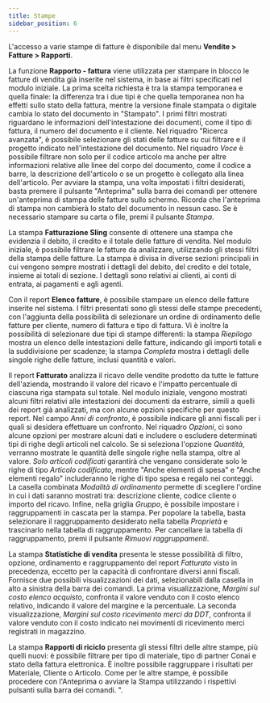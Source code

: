 ```yaml
---
title: Stampe
sidebar_position: 6
---
```


L'accesso a varie stampe di fatture è disponibile dal menu **Vendite > Fatture > Rapporti**.

La funzione **Rapporto - fattura** viene utilizzata per stampare in blocco le fatture di vendita già inserite nel sistema, in base ai filtri specificati nel modulo iniziale. La prima scelta richiesta è tra la stampa temporanea e quella finale: la differenza tra i due tipi è che quella temporanea non ha effetti sullo stato della fattura, mentre la versione finale stampata o digitale cambia lo stato del documento in "Stampato". I primi filtri mostrati riguardano le informazioni dell'intestazione dei documenti, come il tipo di fattura, il numero del documento e il cliente. Nel riquadro "Ricerca avanzata", è possibile selezionare gli stati delle fatture su cui filtrare e il progetto indicato nell'intestazione del documento.
Nel riquadro *Voce* è possibile filtrare non solo per il codice articolo ma anche per altre informazioni relative alle linee del corpo del documento, come il codice a barre, la descrizione dell'articolo o se un progetto è collegato alla linea dell'articolo.
Per avviare la stampa, una volta impostati i filtri desiderati, basta premere il pulsante "Anteprima" sulla barra dei comandi per ottenere un'anteprima di stampa delle fatture sullo schermo. Ricorda che l'anteprima di stampa non cambierà lo stato del documento in nessun caso. Se è necessario stampare su carta o file, premi il pulsante *Stampa*.

La stampa **Fatturazione Sling** consente di ottenere una stampa che evidenzia il debito, il credito e il totale delle fatture di vendita.
Nel modulo iniziale, è possibile filtrare le fatture da analizzare, utilizzando gli stessi filtri della stampa delle fatture. La stampa è divisa in diverse sezioni principali in cui vengono sempre mostrati i dettagli del debito, del credito e del totale, insieme ai totali di sezione. I dettagli sono relativi ai clienti, ai conti di entrata, ai pagamenti e agli agenti.

Con il report **Elenco fatture**, è possibile stampare un elenco delle fatture inserite nel sistema.
I filtri presentati sono gli stessi delle stampe precedenti, con l'aggiunta della possibilità di selezionare un ordine di ordinamento delle fatture per cliente, numero di fattura e tipo di fattura. Vi è inoltre la possibilità di selezionare due tipi di stampe differenti: la stampa *Riepilogo* mostra un elenco delle intestazioni delle fatture, indicando gli importi totali e la suddivisione per scadenze; la stampa *Completa* mostra i dettagli delle singole righe delle fatture, inclusi quantità e valori.

Il report **Fatturato** analizza il ricavo delle vendite prodotto da tutte le fatture dell'azienda, mostrando il valore del ricavo e l'impatto percentuale di ciascuna riga stampata sul totale.
Nel modulo iniziale, vengono mostrati alcuni filtri relativi alle intestazioni dei documenti da estrarre, simili a quelli dei report già analizzati, ma con alcune opzioni specifiche per questo report.
Nel campo *Anni di confronto*, è possibile indicare gli anni fiscali per i quali si desidera effettuare un confronto. Nel riquadro *Opzioni*, ci sono alcune opzioni per mostrare alcuni dati e includere o escludere determinati tipi di righe degli articoli nel calcolo. Se si seleziona l'opzione *Quantità*, verranno mostrate le quantità delle singole righe nella stampa, oltre al valore. *Solo articoli codificati* garantirà che vengano considerate solo le righe di tipo *Articolo codificato*, mentre "Anche elementi di spesa" e "Anche elementi regalo" includeranno le righe di tipo spesa e regalo nei conteggi. La casella combinata *Modalità di ordinamento* permette di scegliere l'ordine in cui i dati saranno mostrati tra: descrizione cliente, codice cliente o importo del ricavo. Infine, nella griglia *Gruppo*, è possibile impostare i raggruppamenti in cascata per la stampa. Per popolare la tabella, basta selezionare il raggruppamento desiderato nella tabella *Proprietà* e trascinarlo nella tabella di raggruppamento. Per cancellare la tabella di raggruppamento, premi il pulsante *Rimuovi raggruppamenti*.

La stampa **Statistiche di vendita** presenta le stesse possibilità di filtro, opzione, ordinamento e raggruppamento del report *Fatturato* visto in precedenza, eccetto per la capacità di confrontare diversi anni fiscali. Fornisce due possibili visualizzazioni dei dati, selezionabili dalla casella in alto a sinistra della barra dei comandi. La prima visualizzazione, *Margini sul costo elenco acquisto*, confronta il valore venduto con il costo elenco relativo, indicando il valore del margine e la percentuale. La seconda visualizzazione, *Margini sul costo ricevimento merci da DDT*, confronta il valore venduto con il costo indicato nei movimenti di ricevimento merci registrati in magazzino.

La stampa **Rapporti di riciclo** presenta gli stessi filtri delle altre stampe, più quelli nuovi: è possibile filtrare per tipo di materiale, tipo di partner Conai e stato della fattura elettronica. È inoltre possibile raggruppare i risultati per Materiale, Cliente o Articolo.
Come per le altre stampe, è possibile procedere con l'Anteprima o avviare la Stampa utilizzando i rispettivi pulsanti sulla barra dei comandi.
".